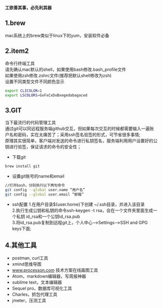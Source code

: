 **工欲善其事，必先利其器**
## 1.brew
mac系统上的brew类似于linux下的yum，安装软件必备
## 2.item2
命令行终端工具  
请先确认mac默认的shell，如果使用bash修改.bash_profile文件  
如果使用zsh修改.zshrc文件(推荐把默认shell修改为zsh)  
设置不同类型文件不同颜色显示
```bash
export CLICOLOR=1
export LSCOLORS=GxFxCxDxBxegedabagaced
```
## 3.GIT
当下最流行的代码管理工具  
通过git可以同远程服务端github交互，但如果每次交互的时候都需要输入一遍账户名和密码，实在太痛苦了；采用ssh签名验签的形式，可节省很多事情;  
原理其实很简单，客户端对发送的命令进行私钥签名，服务端利用用户设置好的公钥进行验签，保证请求的命令的安全性；
* 下载git
```bash
brew install git
```
* 设置git账号的name和email
```bash
//打开bash，分别执行以下两句命令
git config --global user.name “用户名”
git config --global user.email “邮箱”
```
* ssh配置
1.在用户目录${user.home}下创建 ~/.ssh目录，并进入该目录  
2.执行生成公钥和私钥的命令ssh-keygen -t rsa，会在一个文件夹里面生成一个私钥 id_rsa和一个公钥id_rsa.pub  
3.将id_rsa.pub复制到远程git上，个人中心-->Settings-->SSH and GPG keys下面;

## 4.其他工具
- postman, curl工具
- xmind思维导图
- www.processon.com 技术方案在线画图工具
- Atom，markdown编辑器，写周报神器
- sublime text，文本编辑器
- Sequel pro，数据库可视化工具
- Charles，抓包代理工具
- jmeter，压测工具
